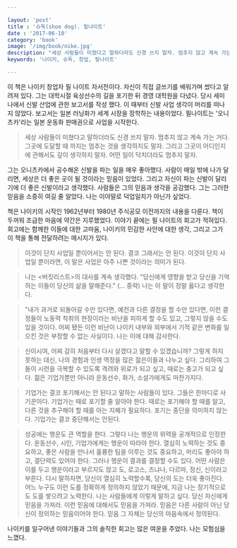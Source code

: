 ```yaml
---

layout: 'post'
title : '슈독(shoe dog). 필나이트'
date : '2017-06-10'
category: 'book'
image: '/img/book/nike.jpg'
description: "세상 사람들이 미쳤다고 말하더라도 신경 쓰지 말자. 멈추지 않고 계속 가는 거다. 그곳에 도달할 때 까지는 멈추는 것을 생각하지도 말자. 그리고 그곳이 어디인지에 관해서도 깊이 생각하지 말자. 어떤 일이 닥치더라도 멈추지 말자."
keywords: '나이키, 슈독, 창업, 필나이트'

---
```


이 책은 나이키 창업자 필 나이트 자서전이다. 자신이 직접 글쓰기를 배워가며 썼다고 알려져 있다. 그는 대학시절 육상선수의 길을 포기한 뒤 경영 대학원을 다녔다. 당시 세미나에서 신발 산업에 관한 보고서를 작성 했다. 이 때부터 신발 사업 생각이 머리를 떠나지 않았다. 보고서는 일본 러닝화가 세계 시장을 장학하는 내용이었다. 필나이트는  '오니츠카'라는 일본 운동화 판매권으로 사업을 시작한다.

> 세상 사람들이 미쳤다고 말하더라도 신경 쓰지 말자. 멈추지 않고 계속 가는 거다. 그곳에 도달할 때 까지는 멈추는 것을 생각하지도 말자. 그리고 그곳이 어디인지에 관해서도 깊이 생각하지 말자. 어떤 일이 닥치더라도 멈추지 말자.

그는 오니츠카에서 공수해온 신발을 파는 일을 매우 좋아했다. 사람이 매일 밖에 나가 달리면, 세상은 더 좋은 곳이 될 것이라는 믿음이 있었다. 그리고 자신이 파는 신발이 달리기에 더 좋은 신발이라고 생각했다. 사람들은 그의 믿음과 생각을 공감했다. 그는 그러한 믿음을 소중히 여길 줄 알았다. 나는 이야말로 덕업일치가 아닌가 싶었다.

책은 나이키의 시작인 1962년부터 1980년 주식공모 이전까지의 내용을 다룬다. 책이 두꺼워 조급한 마음에 약간은 지루했었다. 이야기 끝에는 필 나이트의 회고가 적혀있다. 회고에는 함께한 이들에 대한 고마움, 나이키의 민감한 사안에 대한 생각, 그리고 그가 이 책을 통해 전달하려는 메시지가 있다.

> 이것이 단지 사업일 뿐이어서는 안 된다. 결코 그래서는 안 된다. 이것이 단지 사업일 뿐이라면, 이 말은 사업은 아주 나쁜 것이라는 의미가 된다.

> 나는 <버킷리스트>의 대사를 계속 생각했다. "당신에게 영향을 받고 당신을 기억하는 이들이 당신의 삶을 말해준다." (... 중략) 나는 이 말이 정말 옳다고 생각한다.

> "내가 과거로 되돌아갈 수만 있다면, 예전과 다른 결정을 할 수만 있다면, 이런 결정들이 노동력 착취의 현장이라는 비난을 피하게 할 수도 있고, 그렇지 않을 수도 있을 것이다. 어찌 됐든 이런 비난이 나이키 내부와 외부에서 기적 같은 변화를 일으킨 것은 부정할 수 없는 사실이다. 나는 이에 대해 감사한다.

> 신이시여, 어찌 감히 처음부터 다시 살겠다고 말할 수 있겠습니까? 그렇게 하지 못하는 대신, 나의 경험과 인생 역정을 많은 젊은이들과 나누고 싶다. 그리하여 그들이 시련을 극복할 수 있도록 격려와 위로가 되고 싶고, 때로는 충고가 되고 싶다. 젊은 기업가뿐만 아니라 운동선수, 화가, 소설가에게도 마찬가지다.

> 기업가는 결코 포기해서는 안 된다고 말하는 사람들이 있다. 그들은 한마디로 사기꾼이다. 기업가는 때로 포기할 줄 알아야 한다. 때로는 포기해야 할 때를 알고, 다른 것을 추구해야 할 때를 아는 지혜가 필요하다. 포기는 중단을 의미하지 않는다. 기업가는 결코 중단해서는 안된다.

> 성공에는 행운도 큰 역할을 한다. 그렇다 나는 행운의 위력을 공개적으로 인정한다. 운동선수, 시인, 기업가에게는 행운이 따라야 한다. 열심히 노력하는 것도 중요하고, 좋은 사람을 만나서 훌륭한 팀을 이루는 것도 중요하고, 머리도 좋아야 하고, 결단력도 있어야 한다. 그러나 행운이 결과를 결정할 수도 있다. 어떤 사람은 이를 두고 행운이라고 부르지도 않고 도, 로고스, 즈냐나, 다르마, 정신, 신이라고 부른다. 다시 말하자면, 당신이 열심히 노력할수록, 당신의 도는 더욱 좋아진다. 어느 누구도 이런 도를 정확하게 정의하지 않았기 때문에, 지금 나는 장기적으로도 도를 쌓으려고 노력한다. 나는 사람들에게 이렇게 말하고 싶다. 당신 자신에게 믿음을 가져라. 이런 믿음에 대해서도 믿음을 가져라. 믿음은 다른 사람이 아닌 당신이 정의하는 믿음이어야 한다. 믿음 그 자체는 당신의 마음속에서 정의된다.

나이키를 일구어낸 이야기들과 그의 솔직한 회고는 많은 여운을 주었다. 나는 모험심을 느꼈다.